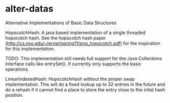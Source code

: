 alter-datas
===========

Alternative Implementations of Basic Data Structures

HopscotchHash: A java based implementation of a single threaded hopscotch hash.  See the hopscotch hash paper (http://cs.nyu.edu/~lerner/spring11/proj_hopscotch.pdf) for the inspiration for this implementation.  

TODO: This implementation still needs full support for the Java Collections interface calls like entrySet().  It currently only supports the basic operations.

LinearIndexedHash: HopscotchHash without the proper swap implementation.  This will do a fixed lookup up to 32 entries in the future and do a rehash if it cannot find a place to store the entry close to the inital hash position.

